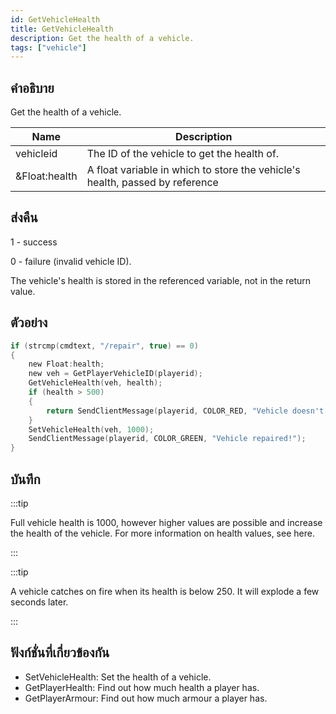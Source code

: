 ```yaml
---
id: GetVehicleHealth
title: GetVehicleHealth
description: Get the health of a vehicle.
tags: ["vehicle"]
---
```


## คำอธิบาย

Get the health of a vehicle.

| Name          | Description                                                                  |
| ------------- | ---------------------------------------------------------------------------- |
| vehicleid     | The ID of the vehicle to get the health of.                                  |
| &Float:health | A float variable in which to store the vehicle's health, passed by reference |

## ส่งคืน

1 - success

0 - failure (invalid vehicle ID).

The vehicle's health is stored in the referenced variable, not in the return value.

## ตัวอย่าง

```c
if (strcmp(cmdtext, "/repair", true) == 0)
{
    new Float:health;
    new veh = GetPlayerVehicleID(playerid);
    GetVehicleHealth(veh, health);
    if (health > 500)
    {
        return SendClientMessage(playerid, COLOR_RED, "Vehicle doesn't need repairing!");
    }
    SetVehicleHealth(veh, 1000);
    SendClientMessage(playerid, COLOR_GREEN, "Vehicle repaired!");
}
```

## บันทึก

:::tip

Full vehicle health is 1000, however higher values are possible and increase the health of the vehicle. For more information on health values, see here.

:::

:::tip

A vehicle catches on fire when its health is below 250. It will explode a few seconds later.

:::

## ฟังก์ชั่นที่เกี่ยวข้องกัน

- SetVehicleHealth: Set the health of a vehicle.
- GetPlayerHealth: Find out how much health a player has.
- GetPlayerArmour: Find out how much armour a player has.

